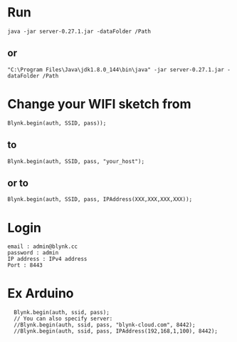 # Run
```
java -jar server-0.27.1.jar -dataFolder /Path
```
## or
```
"C:\Program Files\Java\jdk1.8.0_144\bin\java" -jar server-0.27.1.jar -dataFolder /Path
```
# Change your WIFI sketch from
```
Blynk.begin(auth, SSID, pass));
```
## to
```
Blynk.begin(auth, SSID, pass, "your_host");
```
## or to
```
Blynk.begin(auth, SSID, pass, IPAddress(XXX,XXX,XXX,XXX));
```
# Login
```
email : admin@blynk.cc
password : admin
IP address : IPv4 address
Port : 8443
```
# Ex Arduino
```
  Blynk.begin(auth, ssid, pass);
  // You can also specify server:
  //Blynk.begin(auth, ssid, pass, "blynk-cloud.com", 8442);
  //Blynk.begin(auth, ssid, pass, IPAddress(192,168,1,100), 8442);
 ```